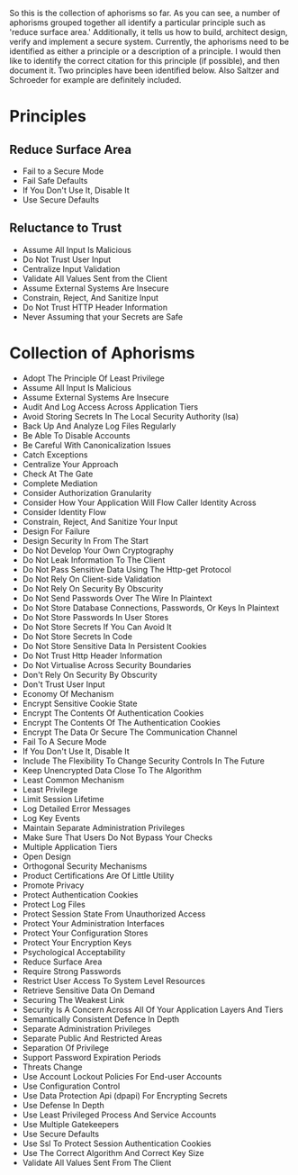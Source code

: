 So this is the collection of aphorisms so far. As you can see, a number of aphorisms grouped together all identify a particular principle such as 'reduce surface area.' Additionally, it tells us how to build, architect design, verify and implement a secure system. Currently, the aphorisms need to be identified as either a principle or a description of a principle. I would then like to identify the correct citation for this principle (if possible), and then document it. Two principles have been identified below. Also Saltzer and Schroeder for example are definitely included.

# Principles

## Reduce Surface Area
  - Fail to a Secure Mode
  - Fail Safe Defaults
  - If You Don't Use It, Disable It
  - Use Secure Defaults

## Reluctance to Trust 
  - Assume All Input Is Malicious
  - Do Not Trust User Input
  - Centralize Input Validation
  - Validate All Values Sent from the Client
  - Assume External Systems Are Insecure
  - Constrain, Reject, And Sanitize Input
  - Do Not Trust HTTP Header Information
  - Never Assuming that your Secrets are Safe 

# Collection of Aphorisms
  - Adopt The Principle Of Least Privilege
  - Assume All Input Is Malicious
  - Assume External Systems Are Insecure
  - Audit And Log Access Across Application Tiers
  - Avoid Storing Secrets In The Local Security Authority (lsa)
  - Back Up And Analyze Log Files Regularly
  - Be Able To Disable Accounts
  - Be Careful With Canonicalization Issues
  - Catch Exceptions
  - Centralize Your Approach
  - Check At The Gate
  - Complete Mediation 
  - Consider Authorization Granularity
  - Consider How Your Application Will Flow Caller Identity Across 
  - Consider Identity Flow
  - Constrain, Reject, And Sanitize Your Input
  - Design For Failure 
  - Design Security In From The Start 
  - Do Not Develop Your Own Cryptography
  - Do Not Leak Information To The Client
  - Do Not Pass Sensitive Data Using The Http-get Protocol
  - Do Not Rely On Client-side Validation
  - Do Not Rely On Security By Obscurity
  - Do Not Send Passwords Over The Wire In Plaintext
  - Do Not Store Database Connections, Passwords, Or Keys In Plaintext
  - Do Not Store Passwords In User Stores
  - Do Not Store Secrets If You Can Avoid It
  - Do Not Store Secrets In Code
  - Do Not Store Sensitive Data In Persistent Cookies
  - Do Not Trust Http Header Information
  - Do Not Virtualise Across Security Boundaries 
  - Don't Rely On Security By Obscurity
  - Don't Trust User Input
  - Economy Of Mechanism 
  - Encrypt Sensitive Cookie State
  - Encrypt The Contents Of Authentication Cookies
  - Encrypt The Contents Of The Authentication Cookies
  - Encrypt The Data Or Secure The Communication Channel
  - Fail To A Secure Mode
  - If You Don't Use It, Disable It
  - Include The Flexibility To Change Security Controls In The Future 
  - Keep Unencrypted Data Close To The Algorithm
  - Least Common Mechanism 
  - Least Privilege 
  - Limit Session Lifetime
  - Log Detailed Error Messages
  - Log Key Events
  - Maintain Separate Administration Privileges
  - Make Sure That Users Do Not Bypass Your Checks
  - Multiple Application Tiers
  - Open Design 
  - Orthogonal Security Mechanisms 
  - Product Certifications Are Of Little Utility 
  - Promote Privacy 
  - Protect Authentication Cookies
  - Protect Log Files
  - Protect Session State From Unauthorized Access
  - Protect Your Administration Interfaces
  - Protect Your Configuration Stores
  - Protect Your Encryption Keys
  - Psychological Acceptability 
  - Reduce Surface Area
  - Require Strong Passwords
  - Restrict User Access To System Level Resources
  - Retrieve Sensitive Data On Demand
  - Securing The Weakest Link
  - Security Is A Concern Across All Of Your Application Layers And Tiers
  - Semantically Consistent Defence In Depth 
  - Separate Administration Privileges
  - Separate Public And Restricted Areas
  - Separation Of Privilege 
  - Support Password Expiration Periods
  - Threats Change 
  - Use Account Lockout Policies For End-user Accounts
  - Use Configuration Control 
  - Use Data Protection Api (dpapi) For Encrypting Secrets
  - Use Defense In Depth
  - Use Least Privileged Process And Service Accounts
  - Use Multiple Gatekeepers
  - Use Secure Defaults
  - Use Ssl To Protect Session Authentication Cookies
  - Use The Correct Algorithm And Correct Key Size
  - Validate All Values Sent From The Client
